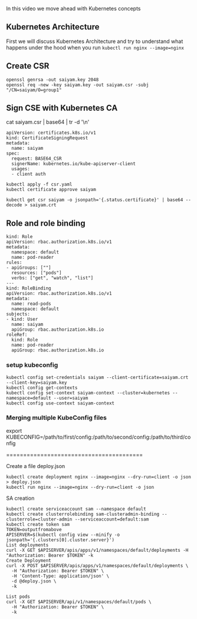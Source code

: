 In this video we move ahead with Kubernetes concepts 

## Kubernetes Architecture 
First we will discuss Kubernetes Architecture and try to understand what happens under the hood when you run `kubectl run nginx --image=nginx`

## Create CSR
```
openssl genrsa -out saiyam.key 2048
openssl req -new -key saiyam.key -out saiyam.csr -subj "/CN=saiyam/O=group1"
```
## Sign CSE with Kubernetes CA
cat saiyam.csr | base64 | tr -d '\n'

```
apiVersion: certificates.k8s.io/v1
kind: CertificateSigningRequest
metadata:
  name: saiyam
spec:
  request: BASE64_CSR
  signerName: kubernetes.io/kube-apiserver-client
  usages:
  - client auth
```
```
kubectl apply -f csr.yaml
kubectl certificate approve saiyam

kubectl get csr saiyam -o jsonpath='{.status.certificate}' | base64 --decode > saiyam.crt
```
## Role and role binding
```
kind: Role
apiVersion: rbac.authorization.k8s.io/v1
metadata:
  namespace: default
  name: pod-reader
rules:
- apiGroups: [""]
  resources: ["pods"]
  verbs: ["get", "watch", "list"]
---
kind: RoleBinding
apiVersion: rbac.authorization.k8s.io/v1
metadata:
  name: read-pods
  namespace: default
subjects:
- kind: User
  name: saiyam
  apiGroup: rbac.authorization.k8s.io
roleRef:
  kind: Role
  name: pod-reader
  apiGroup: rbac.authorization.k8s.io
```
### setup kubeconfig
```
kubectl config set-credentials saiyam --client-certificate=saiyam.crt --client-key=saiyam.key
kubectl config get-contexts
kubectl config set-context saiyam-context --cluster=kubernetes --namespace=default --user=saiyam
kubectl config use-context saiyam-context
```

### Merging multiple KubeConfig files
export KUBECONFIG=/path/to/first/config:/path/to/second/config:/path/to/third/config



========================================

Create a file deploy.json
``` 
kubectl create deployment nginx --image=nginx --dry-run=client -o json > deploy.json
kubectl run nginx --image=nginx --dry-run=client -o json

```

SA creation
```
kubectl create serviceaccount sam --namespace default
kubectl create clusterrolebinding sam-clusteradmin-binding --clusterrole=cluster-admin --serviceaccount=default:sam
kubectl create token sam
TOKEN=outputfromabove
APISERVER=$(kubectl config view --minify -o jsonpath='{.clusters[0].cluster.server}')
List deployments
curl -X GET $APISERVER/apis/apps/v1/namespaces/default/deployments -H "Authorization: Bearer $TOKEN" -k
Create Deployment
curl -X POST $APISERVER/apis/apps/v1/namespaces/default/deployments \
  -H "Authorization: Bearer $TOKEN" \
  -H 'Content-Type: application/json' \
  -d @deploy.json \
  -k

List pods 
curl -X GET $APISERVER/api/v1/namespaces/default/pods \
  -H "Authorization: Bearer $TOKEN" \
  -k  
```
